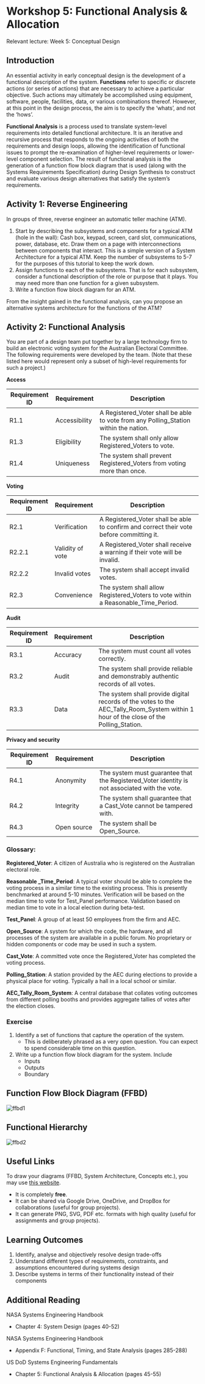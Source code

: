 # Workshop 5: Functional Analysis & Allocation 

Relevant lecture: Week 5: Conceptual Design 

## Introduction 

An essential activity in early conceptual design is the development of a functional description of the system. **Functions** refer to specific or discrete actions (or series of actions) that are necessary to achieve a particular objective. Such actions may ultimately be accomplished using equipment, software, people, facilities, data, or various combinations thereof. However, at this point in the design process, the aim is to specify the ‘whats’, and not the ‘hows’. 

**Functional Analysis** is a process used to translate system-level requirements into detailed functional architecture. It is an iterative and recursive process that responds to the ongoing activities of both the requirements and design loops, allowing the identification of functional issues to prompt the re-examination of higher-level requirements or lower-level component selection. The result of functional analysis is the generation of a function flow block diagram that is used (along with the Systems Requirements Specification) during Design Synthesis to construct and evaluate various design alternatives that satisfy the system’s requirements.    

## Activity 1: Reverse Engineering 
In groups of three, reverse engineer an automatic teller machine (ATM). 

1. Start by describing the subsystems and components for a typical ATM (hole in the wall): Cash box, keypad, screen, card slot, communications, power, database, etc.  Draw them on a page with interconnections between components that interact.  This is a simple version of a System Architecture for a typical ATM.  Keep the number of subsystems to 5-7 for the purposes of this tutorial to keep the work down.
2. Assign functions to each of the subsystems.   That is for each subsystem, consider a functional description of the role or purpose that it plays.  You may need more than one function for a given subsystem.
3. Write a function flow block diagram for an ATM.  

From the insight gained in the functional analysis, can you propose an alternative systems architecture for the functions of the ATM? 

## Activity 2: Functional Analysis 
You are part of a design team put together by a large technology firm to build an electronic voting system for the Australian Electoral Committee.  The following requirements  were developed by the team. (Note that these listed here would represent only a subset of high-level requirements for such a project.)  

**Access**

| Requirement ID | Requirement      | Description                                                  |
|----------------|------------------|--------------------------------------------------------------|
| R1.1           | Accessibility    | A Registered_Voter shall be able to vote from any Polling_Station within the nation. |
| R1.3           | Eligibility      | The system shall only allow Registered_Voters to vote.       |
| R1.4           | Uniqueness       | The system shall prevent Registered_Voters from voting more than once. |


**Voting**

| Requirement ID | Requirement       | Description                                                                  |
|----------------|-------------------|------------------------------------------------------------------------------|
| R2.1           | Verification      | A Registered_Voter shall be able to confirm and correct their vote before committing it. |
| R2.2.1         | Validity of vote  | A Registered_Voter shall receive a warning if their vote will be invalid.     |
| R2.2.2         | Invalid votes     | The system shall accept invalid votes.                                        |
| R2.3           | Convenience       | The system shall allow Registered_Voters to vote within a Reasonable_Time_Period. |

**Audit**

| Requirement ID | Requirement   | Description                                                                                   |
|----------------|---------------|-----------------------------------------------------------------------------------------------|
| R3.1           | Accuracy      | The system must count all votes correctly.                                                    |
| R3.2           | Audit         | The system shall provide reliable and demonstrably authentic records of all votes.           |
| R3.3           | Data          | The system shall provide digital records of the votes to the AEC_Tally_Room_System within 1 hour of the close of the Polling_Station. |


**Privacy and security**

| Requirement ID | Requirement      | Description                                         |
|----------------|------------------|-----------------------------------------------------|
| R4.1           | Anonymity        | The system must guarantee that the Registered_Voter identity is not associated with the vote. |
| R4.2           | Integrity        | The system shall guarantee that a Cast_Vote cannot be tampered with. |
| R4.3           | Open source      | The system shall be Open_Source. |

### Glossary:  

**Registered_Voter**: A citizen of Australia who is registered on the Australian electoral role.  

**Reasonable _Time_Period**:  A typical voter should be able to complete the voting process in a similar time to the existing process.  This is presently benchmarked at around 5-10 minutes.    Verification will be based on the median time to vote for Test_Panel performance.   Validation based on median time to vote in a local election during beta-test.  

**Test_Panel**: A group of at least 50 employees from the firm and AEC.  

**Open_Source**:  A system for which the code, the hardware, and all processes of the system are available in a public forum.  No proprietary or hidden components or code may be used in such a system.  

**Cast_Vote**:  A committed vote once the Registered_Voter has completed the voting process.  

**Polling_Station**:  A station provided by the AEC during elections to provide a physical place for voting.  Typically a hall in a local school or similar.  

**AEC_Tally_Room_System**: A central database that collates voting outcomes from different polling booths and provides aggregate tallies of votes after the election closes. 


### Exercise

1. Identify a set of functions that capture the operation of the system.
   * This is deliberately phrased as a very open question.  You can expect to spend considerable time on this question. 
2. Write up a function flow block diagram for the system. Include
   * Inputs
   * Outputs
   * Boundary

## Function Flow Block Diagram (FFBD)

![ffbd1](https://user-images.githubusercontent.com/125527438/226911328-1f57b3fd-5323-45e9-a3bd-0dd12b20f1f0.png)

## Functional Hierarchy

![ffbd2](https://user-images.githubusercontent.com/125527438/226911455-c7af7104-3d04-403f-9172-f0ad7db56265.png)


## Useful Links

To draw your diagrams (FFBD, System Architecture, Concepts etc.), you may use [this website](https://app.diagrams.net/).
 * It is completely **free**.
 * It can be shared via Google Drive, OneDrive, and DropBox for collaborations (useful for group projects).
 * It can generate PNG, SVG, PDF etc. formats with high quality (useful for assignments and group projects).


## Learning Outcomes 

1. Identify, analyse and objectively resolve design trade-offs 
2. Understand different types of requirements, constraints, and assumptions encountered during systems design 
3. Describe systems in terms of their functionality instead of their components 

## Additional Reading   

NASA Systems Engineering Handbook 

  * Chapter 4: System Design (pages 40-52) 

NASA Systems Engineering Handbook 

  * Appendix F: Functional, Timing, and State Analysis (pages 285-288) 

US DoD Systems Engineering Fundamentals 

  * Chapter 5: Functional Analysis & Allocation (pages 45-55) 
